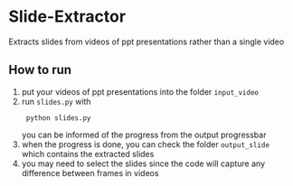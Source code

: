 # Slide-Extractor
Extracts slides from videos of ppt presentations rather than a single video
## How to run
1. put your videos of ppt presentations into the folder `input_video`
2. run `slides.py` with 
   ```
    python slides.py
   ```
   you can be informed of the progress from the output progressbar
3. when the progress is done, you can check the folder `output_slide` which contains the extracted slides
4. you may need to select the slides since the code will capture any difference between frames in videos